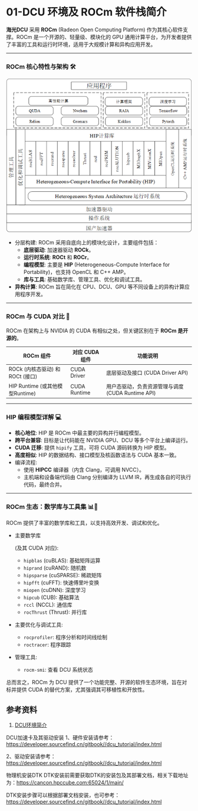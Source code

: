 # 01-DCU 环境及 ROCm 软件栈简介

**海光DCU** 采用 **ROCm** (Radeon Open Computing Platform) 作为其核心软件支撑。ROCm 是一个开源的、轻量级、模块化的 GPU 通用计算平台，为开发者提供了丰富的工具和运行时环境，适用于大规模计算和异构应用开发。

------

### ROCm 核心特性与架构 🛠️

![ROCm组件结构](docs/img/ROCm组件结构.png)

- 分层构建: ROCm 采用自底向上的模块化设计，主要组件包括：
  - **底层驱动**: 加速器驱动 **ROCk**。
  - **运行时系统**: **ROCt** 和 **ROCr**。
  - **编程模型**: 主要是 **HIP** (Heterogeneous-Compute Interface for Portability)，也支持 OpenCL 和 C++ AMP。
  - **库与工具**: 基础数学库、管理工具、优化和调试工具。
- **异构计算**: ROCm 旨在简化在 CPU、DCU、GPU 等不同设备上的异构计算应用程序开发。

------

### ROCm 与 CUDA 对比 🔄

ROCm 在架构上与 NVIDIA 的 CUDA 有相似之处，但关键区别在于 **ROCm 是开源的**。

| **ROCm 组件**                    | **对应 CUDA 组件** | **功能说明**                                      |
| -------------------------------- | ------------------ | ------------------------------------------------- |
| ROCk (内核态驱动) 和 ROCt (接口) | CUDA Driver        | 底层驱动及接口 (CUDA Driver API)                  |
| HIP Runtime (或其他模型Runtime)  | CUDA Runtime       | 用户态驱动，负责资源管理与调度 (CUDA Runtime API) |

------

### HIP 编程模型详解 💻

- **核心地位**: HIP 是 ROCm 中最主要的异构并行编程模型。
- **跨平台兼容**: 目标是让代码能在 NVIDIA GPU、DCU 等多个平台上编译运行。
- **CUDA 迁移**: 提供 `hipify` 工具，可将 CUDA 源码转换为 HIP 模型。
- **高度相似**: HIP 的数据结构、接口模型及核函数语法与 CUDA 基本一致。
- 编译流程:
  - 使用 **HIPCC** 编译器（内含 Clang，可调用 NVCC）。
  - 主机端和设备端代码由 Clang 分别编译为 LLVM IR，再生成各自的可执行代码，最终合并。

------

### ROCm 生态：数学库与工具集 📊🔬

ROCm 提供了丰富的数学库和工具，以支持高效开发、调试和优化。

- 主要数学库

   (及其 CUDA 对应):

  - `hipblas` (cuBLAS): 基础矩阵运算
  - `hiprand` (cuRAND): 随机数
  - `hipsparse` (cuSPARSE): 稀疏矩阵
  - `hipfft` (cuFFT): 快速傅里叶变换
  - `miopen` (cuDNN): 深度学习
  - `hipcub` (CUB): 基础算法
  - `rccl` (NCCL): 通信库
  - `rocThrust` (Thrust): 并行库

- 主要优化与调试工具:

  - `rocprofiler`: 程序分析和时间线绘制
  - `roctracer`: 程序跟踪

- 管理工具:

  - `rocm-smi`: 查看 DCU 系统状态

总而言之，ROCm 为 DCU 提供了一个功能完整、开源的软件生态环境，旨在对标并提供 CUDA 的替代方案，尤其强调其可移植性和开放性。

## 参考资料

1. [DCU环境简介](https://developer.sourcefind.cn/gitbook//dcu_developer/OperationManual/1_ROCmIntro/ROCmIntro.html)

DCU加速卡及其驱动安装
1、硬件安装请参考：https://developer.sourcefind.cn/gitbook//dcu_tutorial/index.html

2、驱动安装请参考：https://developer.sourcefind.cn/gitbook//dcu_tutorial/index.html

物理机安装DTK
DTK安装前需要获取DTK的安装包及其部署文档，相关下载地址为：https://cancon.hpccube.com:65024/1/main/

DTK安装步骤可以根据部署文档安装，也可参考：https://developer.sourcefind.cn/gitbook//dcu_tutorial/index.html